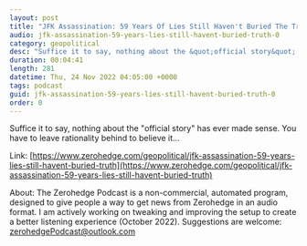 ```yaml
---
layout: post
title: "JFK Assassination: 59 Years Of Lies Still Haven't Buried The Truth"
audio: jfk-assassination-59-years-lies-still-havent-buried-truth-0
category: geopolitical
desc: "Suffice it to say, nothing about the &quot;official story&quot; has ever made sense. You have to leave rationality behind to believe it..."
duration: 00:04:41
length: 281
datetime: Thu, 24 Nov 2022 04:05:00 +0000
tags: podcast
guid: jfk-assassination-59-years-lies-still-havent-buried-truth-0
order: 0
---
```

Suffice it to say, nothing about the &quot;official story&quot; has ever made sense. You have to leave rationality behind to believe it...

Link: [https://www.zerohedge.com/geopolitical/jfk-assassination-59-years-lies-still-havent-buried-truth](https://www.zerohedge.com/geopolitical/jfk-assassination-59-years-lies-still-havent-buried-truth)

About: The Zerohedge Podcast is a non-commercial, automated program, designed to give people a way to get news from Zerohedge in an audio format.  I am actively working on tweaking and improving the setup to create a better listening experience (October 2022).  Suggestions are welcome: [zerohedgePodcast@outlook.com](mailto:zerohedgePodcast@outlook.com)